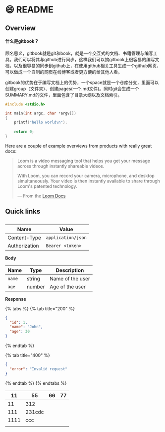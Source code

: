 # 😄 README

## Overview

#### 什么是gitbook？

顾名思义，gitbook就是git和book，就是一个交互式的文档、书籍管理与编写工具。我们可以将其与github进行同步，这样我们可以摘gitbook上很容易的编写文档，以及很容易的同步到github上，在使用github相关工具生成一个github网页，可以做成一个自制的网页在线博客或者更方便的给其他人看。

gitbook的优势在于编写文档上的优势，一个space就是一个仓库分支，里面可以创建group（文件夹）、创建pages(一个.md文件)。同时git会生成一个SUMMARY.md的文件，里面包含了目录大纲以及文档索引。

```c
#include <stdio.h>

int main(int argc, char *argv[])
{
    printf("hello world\n");
    
    return 0;
}

```

Here are a couple of example overviews from products with really great docs:

> Loom is a video messaging tool that helps you get your message across through instantly shareable videos.
>
> With Loom, you can record your camera, microphone, and desktop simultaneously. Your video is then instantly available to share through Loom's patented technology.
>
> — From the [Loom Docs](https://support.loom.com/hc/en-us/articles/360002158057-What-is-Loom-)



## Quick links

##

| Name          | Value              |
| ------------- | ------------------ |
| Content-Type  | `application/json` |
| Authorization | `Bearer <token>`   |

**Body**

| Name   | Type   | Description      |
| ------ | ------ | ---------------- |
| `name` | string | Name of the user |
| `age`  | number | Age of the user  |

**Response**

{% tabs %}
{% tab title="200" %}
```json
{
  "id": 1,
  "name": "John",
  "age": 30
}
```
{% endtab %}

{% tab title="400" %}
```json
{
  "error": "Invalid request"
}
```
{% endtab %}
{% endtabs %}



| 11   | 55     | 66 | 77 |
| ---- | ------ | -- | -- |
| 11   | 312    |    |    |
| 111  | 231cdc |    |    |
| 1111 | ccc    |    |    |
|      |        |    |    |

